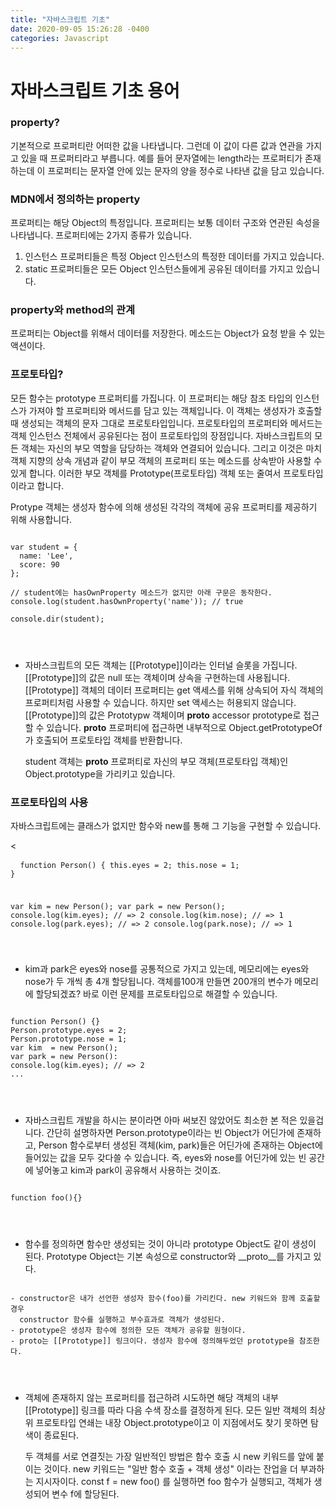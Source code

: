 ```yaml
---
title: "자바스크립트 기초"
date: 2020-09-05 15:26:28 -0400
categories: Javascript
---
```

<h1> 자바스크립트 기초 용어 </h1>

<h3> property? </h3>
기본적으로 프로퍼티란 어떠한 값을 나타냅니다. 그런데 이 값이 다른 값과 연관을 가지고 있을 때 프로퍼티라고 부릅니다.
예를 들어 문자열에는 length라는 프로퍼티가 존재하는데 이 프로퍼티는 문자열 안에 있는 문자의 양을 정수로 나타낸 값을 담고 있습니다.

<h3> MDN에서 정의하는 property </h3>
프로퍼티는 해당 Object의 특정입니다. 프로퍼티는 보통 데이터 구조와 연관된 속성을 나타냅니다. 프로퍼티에는 2가지 종류가 있습니다.

  1. 인스턴스 프로퍼티들은 특정 Object 인스턴스의 특정한 데이터를 가지고 있습니다.
  2. static 프로퍼티들은 모든 Object 인스턴스들에게 공유된 데이터를 가지고 있습니다.
  
<h3> property와 method의 관계 </h3>
프로퍼티는 Object를 위해서 데이터를 저장한다.
메소드는 Object가 요청 받을 수 있는 액션이다.

<h3> 프로토타입? </h3>
모든 함수는 prototype 프로퍼티를 가집니다. 이 프로퍼티는 해당 참조 타입의 인스턴스가 가져야 할 프로퍼티와 메서드를 담고 있는 객체입니다.
이 객체는 생성자가 호출할 때 생성되는 객체의 문자 그대로 프로토타입입니다. 프로토타입의 프로퍼티와 메서드는 객체 인스턴스 전체에서 공유된다는 점이
프로토타입의 장점입니다.
자바스크립트의 모든 객체는 자신의 부모 역할을 담당하는 객체와 연결되어 있습니다. 그리고 이것은 마치 객체 지향의 상속 개념과 같이 부모 객체의
프로퍼티 또는 메소드를 상속받아 사용할 수 있게 합니다. 이러한 부모 객체를 Prototype(프로토타입) 객체 또는 줄여서 프로토타입이라고 합니다.

Protype 객체는 생성자 함수에 의해 생성된 각각의 객체에 공유 프로퍼티를 제공하기 위해 사용합니다.

<pre>
<code>
var student = {
  name: 'Lee',
  score: 90
};

// student에는 hasOwnProperty 메소드가 없지만 아래 구문은 동작한다.
console.log(student.hasOwnProperty('name')); // true

console.dir(student);
</pre>
</code>

- 자바스크립트의 모든 객체는 [[Prototype]]이라는 인터널 슬롯을 가집니다. [[Prototype]]의 값은 null 또는 객체이며 상속을 구현하는데 사용됩니다.
  [[Prototype]] 객체의 데이터 프로퍼티는 get 액세스를 위해 상속되어 자식 객체의 프로퍼티처럼 사용할 수 있습니다. 하지만 set 액세스는 허용되지 않습니다.
  [[Prototype]]의 값은 Prototypw 객체이며 __proto__ accessor prototype로 접근할 수 있습니다. __proto__ 프로퍼티에 접근하면 내부적으로
  Object.getPrototypeOf가 호출되어 프로토타입 객체를 반환합니다.

  student 객체는 __proto__ 프로퍼티로 자신의 부모 객체(프로토타입 객체)인 Object.prototype을 가리키고 있습니다.

<h3> 프로토타입의 사용 </h3>
자바스크립트에는 클래스가 없지만 함수와 new를 통해 그 기능을 구현할 수 있습니다.

<<pre>
<code>
function Person() {
  this.eyes = 2;
  this.nose = 1;
}

var kim  = new Person();
var park = new Person();
console.log(kim.eyes);  // => 2
console.log(kim.nose);  // => 1
console.log(park.eyes); // => 2
console.log(park.nose); // => 1
</pre>
</code>

- kim과 park은 eyes와 nose를 공통적으로 가지고 있는데, 메모리에는 eyes와 nose가 두 개씩 총 4개 할당됩니다. 객체를100개 만들면 200개의 변수가 메모리에 할당되겠죠?
  바로 이런 문제를 프로토타입으로 해결할 수 있습니다.

<pre>
<code>
function Person() {}
Person.prototype.eyes = 2;
Person.prototype.nose = 1;
var kim  = new Person();
var park = new Person():
console.log(kim.eyes); // => 2
...
</pre>
</code>

- 자바스크립트 개발을 하시는 분이라면 아마 써보진 않았어도 최소한 본 적은 있을겁니다. 간단히 설명하자면 Person.prototype이라는 빈 Object가 어딘가에 존재하고, Person 함수로부터 생성된 객체(kim, park)들은   어딘가에 존재하는 Object에 들어있는 값을 모두 갖다쓸 수 있습니다.
  즉, eyes와 nose를 어딘가에 있는 빈 공간에 넣어놓고 kim과 park이 공유해서 사용하는 것이죠.
  
<pre>
<code>
function foo(){}
</pre>
</code>

- 함수를 정의하면 함수만 생성되는 것이 아니라 prototype Object도 같이 생성이 된다.
  Prototype Object는 기본 속성으로 constructor와 __proto__를 가지고 있다.
  
<pre>
<code>
- constructor은 내가 선언한 생성자 함수(foo)를 가리킨다. new 키워드와 함께 호출할 경우
  constructor 함수를 실행하고 부수효과로 객체가 생성된다.
- prototype은 생성자 함수에 정의한 모든 객체가 공유할 원형이다.
- proto는 [[Prototype]] 링크이다. 생성자 함수에 정의해두었던 prototype을 참조한다.
</pre>
</code>

- 객체에 존재하지 않는 프로퍼티를 접근하려 시도하면 해당 객체의 내부 [[Prototype]] 링크를 따라 다음 수색 장소를 결정하게 된다.
  모든 일반 객체의 최상위 프로토타입 연쇄는 내장 Object.prototype이고 이 지점에서도 찾기 못하면 탐색이 종료된다.

  두 객체를 서로 연결짓는 가장 일반적인 방법은 함수 호출 시 new 키워드를 앞에 붙이는 것이다.
  new 키워드는 "일반 함수 호출 + 객체 생성" 이라는 잔업을 더 부과하는 지시자이다.
  const f = new foo() 를 실행하면 foo 함수가 실행되고, 객체가 생성되어 변수 f에 할당된다.
